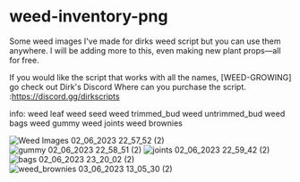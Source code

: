 # weed-inventory-png
Some weed images I've made for dirks weed script but you can use them anywhere. I will be adding more to this, even making new plant props—all for free.

If you would like the script that works with all the names, [WEED-GROWING]  go check out Dirk's Discord Where can you purchase the script. :https://discord.gg/dirkscripts

info:
weed leaf
weed seed
weed trimmed_bud
weed untrimmed_bud
weed bags
weed gummy
weed joints
weed brownies


![Weed Images 02_06_2023 22_57_52 (2)](https://github.com/jimgordon20/weed-inventory-png/assets/110393030/9e64e10e-a478-4405-9ce9-fcab5735dac3)
![gummy 02_06_2023 22_58_51 (2)](https://github.com/jimgordon20/weed-inventory-png/assets/110393030/52a06a39-7766-47e0-ba62-fc96f976454a)
![joints 02_06_2023 22_59_42 (2)](https://github.com/jimgordon20/weed-inventory-png/assets/110393030/69dd9d58-8301-4aa6-86e3-305e8b8c40bb)
![bags 02_06_2023 23_20_02 (2)](https://github.com/jimgordon20/weed-inventory-png/assets/110393030/60ad73b0-3c04-4cef-a454-0fc1c6989e49)
![weed_brownies 03_06_2023 13_05_30 (2)](https://github.com/jimgordon20/weed-inventory-png/assets/110393030/420251b2-adeb-46b5-8e8d-14f890971273)
